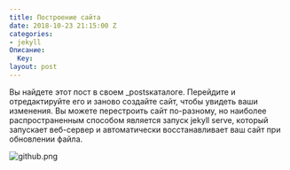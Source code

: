 ```yaml
---
title: Построение сайта
date: 2018-10-23 21:15:00 Z
categories:
- jekyll
Описание:
  Key: 
layout: post
---
```


Вы найдете этот пост в своем _postsкаталоге. Перейдите и отредактируйте его и заново создайте сайт, чтобы увидеть ваши изменения. Вы можете перестроить сайт по-разному, но наиболее распространенным способом является запуск jekyll serve, который запускает веб-сервер и автоматически восстанавливает ваш сайт при обновлении файла.


![github.png](/uploads/github.png)